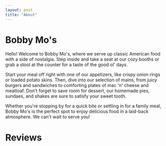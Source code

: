 ```yaml
---
layout: post
title: "About"
---
```



# Bobby Mo's

Hello! Welcome to Bobby Mo's, where we serve up classic American food with a side of nostalgia. Step inside and take a seat at our cozy booths or grab a stool at the counter for a taste of the good ol' days.

Start your meal off right with one of our appetizers, like crispy onion rings or loaded potato skins. Then, dive into our selection of mains, from juicy burgers and sandwiches to comforting plates of mac 'n' cheese and meatloaf. Don't forget to save room for dessert, our homemade pies, sundaes, and shakes are sure to satisfy your sweet tooth.

Whether you're stopping by for a quick bite or settling in for a family meal, Bobby Mo's is the perfect spot to enjoy delicious food in a laid-back atmosphere. We can't wait to serve you!


# Reviews
